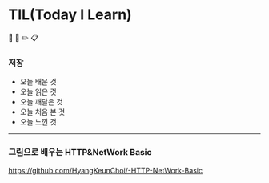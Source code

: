 # TIL(Today I Learn)

:book:  :pencil:  :pencil2: :clipboard:

### 저장 

+ 오늘 배운 것
+ 오늘 읽은 것
+ 오늘 깨달은 것
+ 오늘 처음 본 것
+ 오늘 느낀 것

----------

### 그림으로 배우는 HTTP&NetWork Basic
https://github.com/HyangKeunChoi/-HTTP-NetWork-Basic
